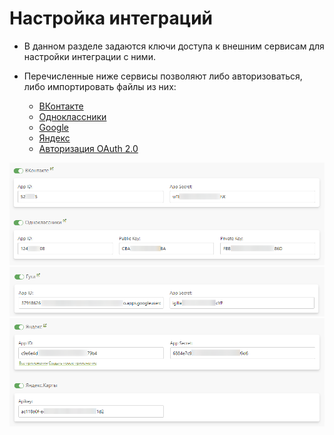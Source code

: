 # Настройка интеграций
* В данном разделе задаются ключи доступа к внешним сервисам для настройки интеграции с ними.

* Перечисленные ниже сервисы позволяют либо авторизоваться, либо импортировать файлы из них:
    + [ВКонтакте](/integration/socials?id=ВКонтакте)
    + [Одноклассники](/integration/socials?id=Одноклассники)
    + [Google](/integration/socials?id=google)
    + [Яндекс](/integration/socials?id=Яндекс)
    + [Авторизация OAuth 2.0](https://oauth.net/)

![](../_media/site/site61.png ':size=70%')
![](../_media/site/site62.png ':size=70%')
![](../_media/site/site63.png ':size=70%')